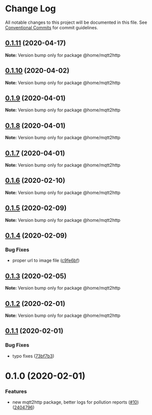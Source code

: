 # Change Log

All notable changes to this project will be documented in this file.
See [Conventional Commits](https://conventionalcommits.org) for commit guidelines.

## [0.1.11](https://github.com/mariusz-kabala/homeAutomation/compare/@home/mqtt2http@0.1.10...@home/mqtt2http@0.1.11) (2020-04-17)

**Note:** Version bump only for package @home/mqtt2http





## [0.1.10](https://github.com/mariusz-kabala/homeAutomation/compare/@home/mqtt2http@0.1.9...@home/mqtt2http@0.1.10) (2020-04-02)

**Note:** Version bump only for package @home/mqtt2http





## [0.1.9](https://github.com/mariusz-kabala/homeAutomation/compare/@home/mqtt2http@0.1.8...@home/mqtt2http@0.1.9) (2020-04-01)

**Note:** Version bump only for package @home/mqtt2http





## [0.1.8](https://github.com/mariusz-kabala/homeAutomation/compare/@home/mqtt2http@0.1.7...@home/mqtt2http@0.1.8) (2020-04-01)

**Note:** Version bump only for package @home/mqtt2http





## [0.1.7](https://github.com/mariusz-kabala/homeAutomation/compare/@home/mqtt2http@0.1.6...@home/mqtt2http@0.1.7) (2020-04-01)

**Note:** Version bump only for package @home/mqtt2http





## [0.1.6](https://github.com/mariusz-kabala/homeAutomation/compare/@home/mqtt2http@0.1.5...@home/mqtt2http@0.1.6) (2020-02-10)

**Note:** Version bump only for package @home/mqtt2http





## [0.1.5](https://github.com/mariusz-kabala/homeAutomation/compare/@home/mqtt2http@0.1.4...@home/mqtt2http@0.1.5) (2020-02-09)

**Note:** Version bump only for package @home/mqtt2http





## [0.1.4](https://github.com/mariusz-kabala/homeAutomation/compare/@home/mqtt2http@0.1.3...@home/mqtt2http@0.1.4) (2020-02-09)


### Bug Fixes

* proper url to image file ([c9fe6bf](https://github.com/mariusz-kabala/homeAutomation/commit/c9fe6bf3ac070d0e6b33bf9fe63ab42a99b503d5))





## [0.1.3](https://github.com/mariusz-kabala/homeAutomation/compare/@home/mqtt2http@0.1.2...@home/mqtt2http@0.1.3) (2020-02-05)

**Note:** Version bump only for package @home/mqtt2http





## [0.1.2](https://github.com/mariusz-kabala/homeAutomation/compare/@home/mqtt2http@0.1.1...@home/mqtt2http@0.1.2) (2020-02-01)

**Note:** Version bump only for package @home/mqtt2http





## [0.1.1](https://github.com/mariusz-kabala/homeAutomation/compare/@home/mqtt2http@0.1.0...@home/mqtt2http@0.1.1) (2020-02-01)


### Bug Fixes

* typo fixes ([73bf7b3](https://github.com/mariusz-kabala/homeAutomation/commit/73bf7b34b8c0db5b3e5a710a678f6c4cbac0ad51))





# 0.1.0 (2020-02-01)


### Features

* new mqtt2http package, better logs for pollution reports ([#10](https://github.com/mariusz-kabala/homeAutomation/issues/10)) ([2404796](https://github.com/mariusz-kabala/homeAutomation/commit/2404796426e875e2e27128f6cfd84c131e038999))
